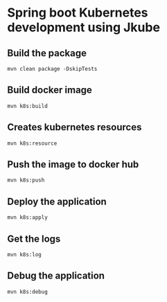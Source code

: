 # Spring boot Kubernetes development using Jkube

## Build the package
```
mvn clean package -DskipTests
```

## Build docker image
```
mvn k8s:build
```

## Creates kubernetes resources
```
mvn k8s:resource
```

## Push the image to docker hub
```
mvn k8s:push
```

## Deploy the application
```
mvn k8s:apply
```

## Get the logs
```
mvn k8s:log
```

## Debug the application
```
mvn k8s:debug
```
